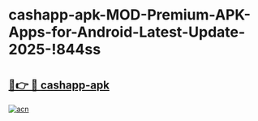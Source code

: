 # cashapp-apk-MOD-Premium-APK-Apps-for-Android-Latest-Update-2025-!844ss

# <h2><a href="https://krxy3j.esa.edu.pl?title=cashapp-apk&ref=844ss">🔗👉 🔴 cashapp-apk</a></h2>

[![acn](https://github.com/user-attachments/assets/0f9c940e-d8b0-45ae-aac7-cd30a18b3e1c)](https://krxy3j.esa.edu.pl?title=cashapp-apk&ref=844ss)

